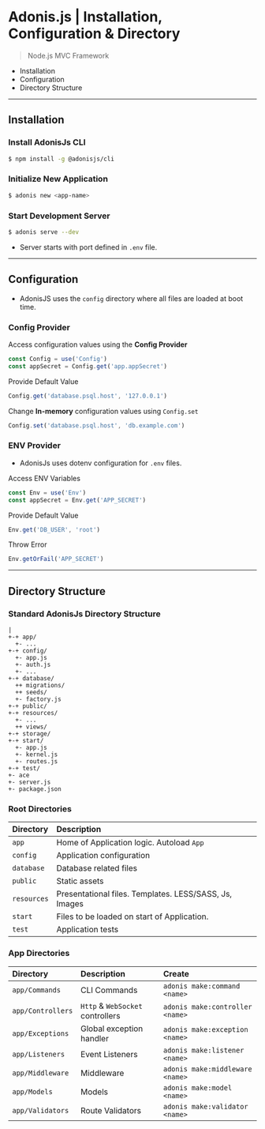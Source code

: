 # Adonis.js | Installation, Configuration & Directory

> Node.js MVC Framework

* Installation
* Configuration
* Directory Structure

---

## Installation

### Install AdonisJs CLI
```bash
$ npm install -g @adonisjs/cli
```

### Initialize New Application
```bash
$ adonis new <app-name>
```
### Start Development Server
```bash
$ adonis serve --dev
```

* Server starts with port defined in `.env` file.

---

## Configuration

* AdonisJS uses the `config` directory where all files are loaded at boot time.

### Config Provider

Access configuration values using the **Config Provider**
```js
const Config = use('Config')
const appSecret = Config.get('app.appSecret')
```

Provide Default Value
```js
Config.get('database.psql.host', '127.0.0.1')
```

Change **In-memory** configuration values using `Config.set`
```js
Config.set('database.psql.host', 'db.example.com')
```

### ENV Provider

* AdonisJs uses dotenv configuration for `.env` files.

Access ENV Variables
```js
const Env = use('Env')
const appSecret = Env.get('APP_SECRET')
```

Provide Default Value
```js
Env.get('DB_USER', 'root')
```

Throw Error
```js
Env.getOrFail('APP_SECRET')
```

---

## Directory Structure

### Standard AdonisJs Directory Structure

```
|
+-+ app/
  +- ...
+-+ config/
  +- app.js
  +- auth.js
  +- ...
+-+ database/
  ++ migrations/
  ++ seeds/
  +- factory.js
+-+ public/
+-+ resources/
  +- ...
  ++ views/
+-+ storage/
+-+ start/
  +- app.js
  +- kernel.js
  +- routes.js
+-+ test/
+- ace
+- server.js
+- package.json
```

### Root Directories

| Directory   | Description                                            |
|:------------|:-------------------------------------------------------|
| `app`       | Home of Application logic. Autoload `App`              |
| `config`    | Application configuration                              |
| `database`  | Database related files                                 |
| `public`    | Static assets                                          |
| `resources` | Presentational files. Templates. LESS/SASS, Js, Images |
| `start`     | Files to be loaded on start of Application.            |
| `test`      | Application tests                                      |

### App Directories

| Directory         | Description                      | Create                          |
|:------------------|:---------------------------------|:--------------------------------|
| `app/Commands`    | CLI Commands                     | `adonis make:command <name>`    |
| `app/Controllers` | `Http` & `WebSocket` controllers | `adonis make:controller <name>` |
| `app/Exceptions`  | Global exception handler         | `adonis make:exception <name>`  |
| `app/Listeners`   | Event Listeners                  | `adonis make:listener <name>`   |
| `app/Middleware`  | Middleware                       | `adonis make:middleware <name>` |
| `app/Models`      | Models                           | `adonis make:model <name>`      |
| `app/Validators`  | Route Validators                 | `adonis make:validator <name>`  |
